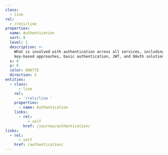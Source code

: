 ```yaml
---
class:
  - line
rel:
  - /rels/line
properties:
  name: Authentication
  sort: 8
  level: 1
  description: >-
    What is involved with authentication across all services, including
    key-based approaches, basic authentication, JWT, and OAuth solutions.
  x: 0
  y: 6
  color: 68077E
  direction: S      
entities:
  - class:
      - line
    rel:
      - '/rels/line '
    properties:
      - name: Authentication
    links:
      - rel:
          - self
        href: /journey/authentication/
links:
  - rel:
      - self
    href: /authentication/
---
```

